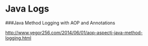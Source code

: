 Java Logs
=========

###Java Method Logging with AOP and Annotations

http://www.yegor256.com/2014/06/01/aop-aspectj-java-method-logging.html
